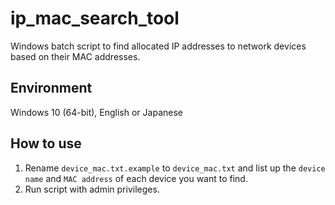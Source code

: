 # ip_mac_search_tool
Windows batch script to find allocated IP addresses to network devices based on their MAC addresses.

## Environment
Windows 10 (64-bit), English or Japanese

## How to use
1. Rename `device_mac.txt.example` to `device_mac.txt` and list up the `device name` and `MAC address` of each device you want to find.
1. Run script with admin privileges.
